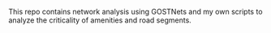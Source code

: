 This repo contains network analysis using GOSTNets and my own scripts to analyze the criticality of amenities and road segments.

